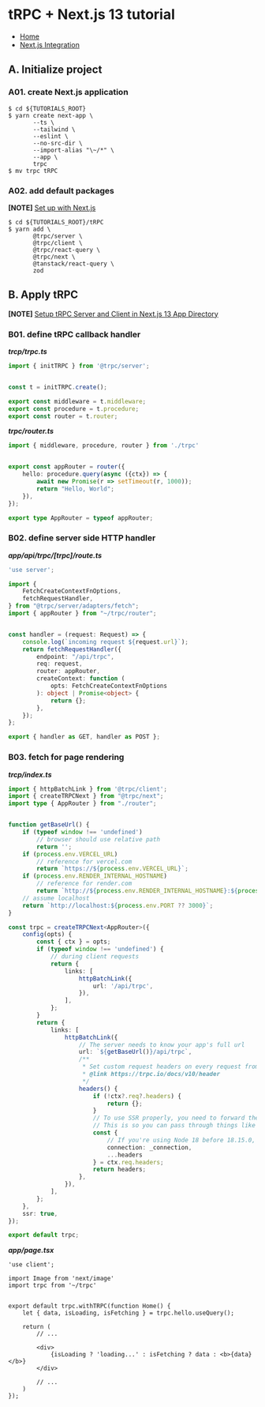 # tRPC + Next.js 13 tutorial

* [Home](https://trpc.io/)
* [Next.js Integration](https://trpc.io/docs/client/nextjs)

## A. Initialize project

### A01. create Next.js application

```shell
$ cd ${TUTORIALS_ROOT}
$ yarn create next-app \
       --ts \
       --tailwind \
       --eslint \
       --no-src-dir \
       --import-alias "\~/*" \
       --app \
       trpc
$ mv trpc tRPC
```

### A02. add default packages

**[NOTE]** [Set up with Next.js](https://trpc.io/docs/client/nextjs/setup)

```shell
$ cd ${TUTORIALS_ROOT}/tRPC
$ yarn add \
       @trpc/server \
       @trpc/client \
       @trpc/react-query \
       @trpc/next \
       @tanstack/react-query \
       zod
```

## B. Apply tRPC

**[NOTE]** [Setup tRPC Server and Client in Next.js 13 App Directory](https://codevoweb.com/setup-trpc-server-and-client-in-nextjs-13-app-directory/)

### B01. define tRPC callback handler

***trcp/trpc.ts***

```typescript
import { initTRPC } from '@trpc/server';


const t = initTRPC.create();

export const middleware = t.middleware;
export const procedure = t.procedure;
export const router = t.router;
```

***trpc/router.ts***

```typescript
import { middleware, procedure, router } from './trpc'


export const appRouter = router({
    hello: procedure.query(async ({ctx}) => {
        await new Promise(r => setTimeout(r, 1000));
        return "Hello, World";
    }),
});

export type AppRouter = typeof appRouter;
```

### B02. define server side HTTP handler

***app/api/trpc/[trpc]/route.ts***

```typescript
'use server';

import {
    FetchCreateContextFnOptions,
    fetchRequestHandler,
} from "@trpc/server/adapters/fetch";
import { appRouter } from "~/trpc/router";


const handler = (request: Request) => {
    console.log(`incoming request ${request.url}`);
    return fetchRequestHandler({
        endpoint: "/api/trpc",
        req: request,
        router: appRouter,
        createContext: function (
            opts: FetchCreateContextFnOptions
        ): object | Promise<object> {
            return {};
        },
    });
};

export { handler as GET, handler as POST };
```

### B03. fetch for page rendering

***trcp/index.ts***

```typescript
import { httpBatchLink } from '@trpc/client';
import { createTRPCNext } from "@trpc/next";
import type { AppRouter } from "./router";


function getBaseUrl() {
    if (typeof window !== 'undefined')
        // browser should use relative path
        return '';
    if (process.env.VERCEL_URL)
        // reference for vercel.com
        return `https://${process.env.VERCEL_URL}`;
    if (process.env.RENDER_INTERNAL_HOSTNAME)
        // reference for render.com
        return `http://${process.env.RENDER_INTERNAL_HOSTNAME}:${process.env.PORT}`;
    // assume localhost
    return `http://localhost:${process.env.PORT ?? 3000}`;
}

const trpc = createTRPCNext<AppRouter>({
    config(opts) {
        const { ctx } = opts;
        if (typeof window !== 'undefined') {
            // during client requests
            return {
                links: [
                    httpBatchLink({
                        url: '/api/trpc',
                    }),
                ],
            };
        }
        return {
            links: [
                httpBatchLink({
                    // The server needs to know your app's full url
                    url: `${getBaseUrl()}/api/trpc`,
                    /**
                     * Set custom request headers on every request from tRPC
                     * @link https://trpc.io/docs/v10/header
                     */
                    headers() {
                        if (!ctx?.req?.headers) {
                            return {};
                        }
                        // To use SSR properly, you need to forward the client's headers to the server
                        // This is so you can pass through things like cookies when we're server-side rendering
                        const {
                            // If you're using Node 18 before 18.15.0, omit the "connection" header
                            connection: _connection,
                            ...headers
                        } = ctx.req.headers;
                        return headers;
                    },
                }),
            ],
        };
    },
    ssr: true,
});

export default trpc;
```

***app/page.tsx***

```tsx
'use client';

import Image from 'next/image'
import trpc from '~/trpc'


export default trpc.withTRPC(function Home() {
    let { data, isLoading, isFetching } = trpc.hello.useQuery();

    return (
        // ...
        
        <div>
            {isLoading ? 'loading...' : isFetching ? data : <b>{data}</b>}
        </div>
        
        // ...
    )
});
```
